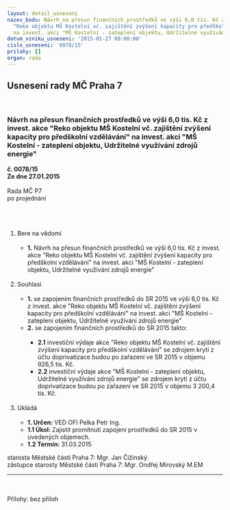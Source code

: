 ```yaml
---
layout: detail_usneseni
nazev_bodu: Návrh na přesun finančních prostředků ve výši 6,0 tis. Kč z invest. akce
  "Reko objektu MŠ Kostelní vč. zajištění zvýšení kapacity pro předškolní vzdělávání"
  na invest. akci "MŠ Kostelní - zateplení objektu, Udržitelné využívání zdrojů energie"
datum_vzniku_usneseni: '2015-01-27 00:00:00'
cislo_usneseni: '0078/15'
prilohy: []
organ: rada
---
```

<div id="ucUsn_pList" class="usn">
	<span><h2>Usnesení rady MČ Praha 7 </h2>
<br></span><div class="standBody">
<span><h3>Návrh na přesun finančních prostředků ve výši 6,0 tis. Kč z invest. akce "Reko objektu MŠ Kostelní vč. zajištění zvýšení kapacity pro předškolní vzdělávání" na invest. akci "MŠ Kostelní - zateplení objektu, Udržitelné využívání zdrojů energie"</h3></span><div class="center">
		<strong>č. 0078/15</strong><br>
	</div>
<div class="center">
		<strong>Ze dne 27.01.2015</strong><br><br>
	</div>Rada MČ P7<br>po projednání<br><br><br><ol>
<br><li>Bere na vědomí<br><ul>
<br><li>
<strong>1.</strong> Návrh na přesun finančních prostředků ve výši 6,0 tis. Kč z invest. akce "Reko objektu MŠ Kostelní vč. zajištění zvýšení kapacity pro předškolní vzdělávání" na invest. akci "MŠ Kostelní - zateplení objektu, Udržitelné využívání zdrojů energie"</li>
</ul>
<br>
</li>
<li>Souhlasí<br><ul>
<br><li>
<strong>1.</strong> se zapojením finančních prostředků do SR 2015 ve výši 6,0 tis. Kč z invest. akce "Reko objektu MŠ Kostelní vč. zajištění zvýšení kapacity pro předškolní vzdělávání" na invest. akci "MŠ Kostelní - zateplení objektu, Udržitelné využívání zdrojů energie"<br>
</li>
<li>
<strong>2.</strong> se zapojením finančních prostředků do SR 2015 takto:<br><ul>
<br><li>
<strong>2.1</strong> investiční výdaje akce "Reko objektu MŠ Kostelní vč. zajištění zvýšení kapacity pro předškolní vzdělávání" se zdrojem krytí z účtu doprivatizace budou po zařazení ve SR 2015 v objemu 926,5 tis. Kč.<br>
</li>
<li>
<strong>2.2</strong> investiční výdaje akce "MŠ Kostelní - zateplení objektu, Udržitelné využívání zdrojů energie" se zdrojem krytí z účtu doprivatizace budou po zařazení ve SR 2015 v objemu 3 200,4 tis. Kč. </li>
</ul>
</li>
</ul>
<br>
</li>
<li>Ukládá<br><ul>
<br><li>
<strong>1. Určen: </strong>VED OFI Pelka Petr Ing.<br>
</li>
<li>
<strong>1.1 Úkol: </strong>Zajistit promítnutí zapojení prostředků do SR 2015 v uvedených objemech.<br>
</li>
<li>
<strong>1.2 Termín: </strong>31.03.2015</li>
</ul>
</li>
</ol>starosta Městské části Praha 7: Mgr. Jan Čižinský<br>zástupce starosty Městské části Praha 7: Mgr. Ondřej Mirovský M.EM <br><hr>
<br><br>Přílohy: bez příloh</div>
</div>